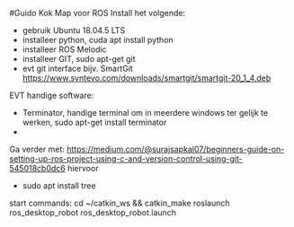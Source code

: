 #Guido Kok
Map voor ROS
Install het volgende:
- gebruik Ubuntu 18.04.5 LTS
- installeer python, cuda apt install python
- installeer ROS Melodic
- installeer GIT, sudo apt-get git
- evt git interface bijv. SmartGit https://www.syntevo.com/downloads/smartgit/smartgit-20_1_4.deb


EVT handige software:
- Terminator, handige terminal om in meerdere windows ter gelijk te werken, sudo apt-get install terminator
-


Ga verder met:
https://medium.com/@surajsapkal07/beginners-guide-on-setting-up-ros-project-using-c-and-version-control-using-git-545018cb0dc6
hiervoor
- sudo apt install tree


start commands:
cd ~/catkin_ws && catkin_make
roslaunch ros_desktop_robot ros_desktop_robot.launch


